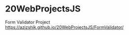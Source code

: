 # 20WebProjectsJS
Form Validator Project https://azizshik.github.io/20WebProjectsJS/FormValidator/ <br>
